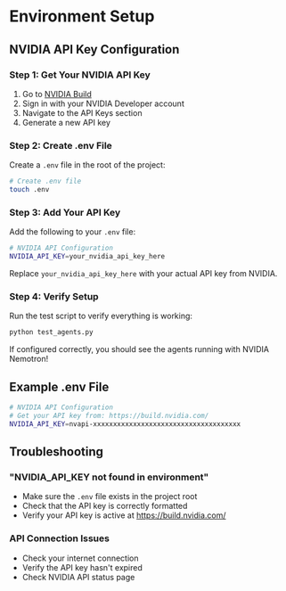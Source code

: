 # Environment Setup

## NVIDIA API Key Configuration

### Step 1: Get Your NVIDIA API Key

1. Go to [NVIDIA Build](https://build.nvidia.com/)
2. Sign in with your NVIDIA Developer account
3. Navigate to the API Keys section
4. Generate a new API key

### Step 2: Create .env File

Create a `.env` file in the root of the project:

```bash
# Create .env file
touch .env
```

### Step 3: Add Your API Key

Add the following to your `.env` file:

```bash
# NVIDIA API Configuration
NVIDIA_API_KEY=your_nvidia_api_key_here
```

Replace `your_nvidia_api_key_here` with your actual API key from NVIDIA.

### Step 4: Verify Setup

Run the test script to verify everything is working:

```bash
python test_agents.py
```

If configured correctly, you should see the agents running with NVIDIA Nemotron!

## Example .env File

```bash
# NVIDIA API Configuration
# Get your API key from: https://build.nvidia.com/
NVIDIA_API_KEY=nvapi-xxxxxxxxxxxxxxxxxxxxxxxxxxxxxxxxxxxxx
```

## Troubleshooting

### "NVIDIA_API_KEY not found in environment"

- Make sure the `.env` file exists in the project root
- Check that the API key is correctly formatted
- Verify your API key is active at https://build.nvidia.com/

### API Connection Issues

- Check your internet connection
- Verify the API key hasn't expired
- Check NVIDIA API status page

